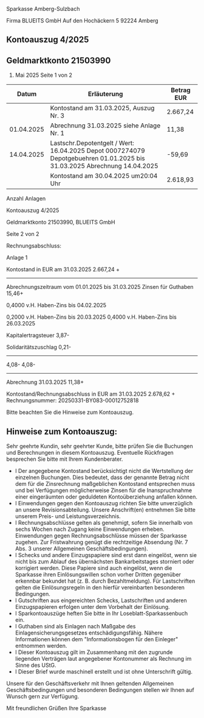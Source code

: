 Sparkasse Amberg-Sulzbach

<!-- image -->

Firma BLUEITS GmbH Auf den Hochäckern 5 92224 Amberg

## Kontoauszug 4/2025

## Geldmarktkonto 21503990

1. Mai 2025 Seite 1 von 2

| Datum      | Erläuterung                                                                                                              | Betrag EUR   |
|------------|--------------------------------------------------------------------------------------------------------------------------|--------------|
|            | Kontostand am 31.03.2025, Auszug Nr. 3                                                                                   | 2.667,24     |
| 01.04.2025 | Abrechnung 31.03.2025 siehe Anlage Nr. 1                                                                                 | 11,38        |
| 14.04.2025 | Lastschr.Depotentgelt / Wert: 16.04.2025 Depot 0007274079 Depotgebuehren 01.01.2025 bis 31.03.2025 Abrechnung 14.04.2025 | -59,69       |
|            | Kontostand am 30.04.2025 um20:04 Uhr                                                                                     | 2.618,93     |

Anzahl Anlagen

<!-- image -->

Kontoauszug 4/2025

Geldmarktkonto 21503990,   BLUEITS GmbH

Seite 2 von 2

Rechnungsabschluss:

Anlage     1

Kontostand in EUR am 31.03.2025                                 2.667,24 +

--------------

Abrechnungszeitraum vom 01.01.2025 bis 31.03.2025 Zinsen für Guthaben                                                 15,46+

0,4000 v.H. Haben-Zins bis 04.02.2025

0,2000 v.H. Haben-Zins bis 20.03.2025 0,4000 v.H. Haben-Zins bis 26.03.2025

Kapitalertragsteuer                                    3,87-

Solidaritätszuschlag                                   0,21-

--------------

4,08-         4,08-

--------------

Abrechnung 31.03.2025                                               11,38+

Kontostand/Rechnungsabschluss in EUR am 31.03.2025              2.678,62 + Rechnungsnummer: 20250331-BY083-00012752818

Bitte beachten Sie die Hinweise zum Kontoauszug.

## Hinweise zum Kontoauszug:

Sehr geehrte Kundin, sehr geehrter Kunde, bitte prüfen Sie die Buchungen und Berechnungen in diesem Kontoauszug. Eventuelle Rückfragen besprechen Sie bitte mit Ihrem Kundenberater.

- l Der angegebene Kontostand berücksichtigt nicht die Wertstellung der einzelnen Buchungen. Dies bedeutet, dass der genannte Betrag nicht dem für die Zinsrechnung maßgeblichen Kontostand entsprechen muss und bei Verfügungen möglicherweise Zinsen für die Inanspruchnahme einer eingeräumten oder geduldeten Kontoüberziehung anfallen können.
- l Einwendungen gegen den Kontoauszug richten Sie bitte unverzüglich an unsere Revisionsabteilung. Unsere Anschrift(en) entnehmen Sie bitte unserem Preis- und Leistungsverzeichnis.
- l Rechnungsabschlüsse gelten als genehmigt, sofern Sie innerhalb von sechs Wochen nach Zugang keine Einwendungen erheben. Einwendungen gegen Rechnungsabschlüsse müssen der Sparkasse zugehen. Zur Fristwahrung genügt die rechtzeitige Absendung (Nr. 7 Abs. 3 unserer Allgemeinen Geschäftsbedingungen).
- l Schecks und andere Einzugspapiere sind erst dann eingelöst, wenn sie nicht bis zum Ablauf des übernächsten Bankarbeitstages storniert oder korrigiert werden. Diese Papiere sind auch eingelöst, wenn die Sparkasse ihren Einlösungswillen schon vorher Dritten gegenüber erkennbar bekundet hat (z. B. durch Bezahltmeldung). Für Lastschriften gelten die Einlösungsregeln in den hierfür vereinbarten besonderen Bedingungen.
- l Gutschriften aus eingereichten Schecks, Lastschriften und anderen Einzugspapieren erfolgen unter dem Vorbehalt der Einlösung.
- l Sparkontoauszüge heften Sie bitte in Ihr Loseblatt-Sparkassenbuch ein.
- l Guthaben sind als Einlagen nach Maßgabe des Einlagensicherungsgesetzes entschädigungsfähig. Nähere Informationen können dem "Informationsbogen für den Einleger" entnommen werden.
- l Dieser Kontoauszug gilt im Zusammenhang mit den zugrunde liegenden Verträgen laut angegebener Kontonummer als Rechnung im Sinne des UStG.
- l Dieser Brief wurde maschinell erstellt und ist ohne Unterschrift gültig.

Unsere für den Geschäftsverkehr mit Ihnen geltenden Allgemeinen Geschäftsbedingungen und besonderen Bedingungen stellen wir Ihnen auf Wunsch gern zur Verfügung.

Mit freundlichen Grüßen Ihre Sparkasse